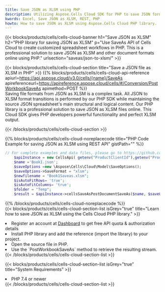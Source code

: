 ```yaml
---
title: Save JSON as XLSM using PHP 
description: Utilizing Aspose.Cells Cloud SDK for PHP to save JSON format file as XLSM format file. 
kwords: Excel, Save JSON as XLSM, REST, PHP
howto: How to save JSON as XLSM using Aspose.Cells Cloud PHP library.
---
```



{{< blocks/products/cells/cells-cloud-banner h1="Save JSON as XLSM" h2="PHP library for saving JSON as XLSM" p="Use SaveAs API of Cells Cloud to create customized spreadsheet workflows in PHP. This is a professional solution to save JSON as XLSM and other document formats online using PHP." urlsection="saveas/json-to-xlsm/" >}}

{{< blocks/products/cells/cells-cloud-section  title="Save a JSON file as XLSM in PHP" >}}
{{% blocks/products/cells/cells-cloud-api-reference  apiurl=https://api.aspose.cloud/v3.0/cells/{name}/SaveAs  apireferenceurl=https://apireference.aspose.cloud/cells/#/Conversion/PostWorkbookSaveAs  apimethod=POST %}}
<br/>
Saving file formats from JSON as XLSM is a complex task. All JSON to XLSM format transitions is performed by our PHP SDK while maintaining the source JSON spreadsheet's main structural and logical content. Our PHP library is a professional solution to save JSON as XLSM files online. This Cloud SDK gives PHP developers powerful functionality and perfect XLSM output.

{{< /blocks/products/cells/cells-cloud-section >}}

{{% blocks/products/cells/cells-cloud-noreplacecode title="PHP Code Example for saving JSON as XLSM using REST API" gistPath="" %}}
  
```php
// For complete examples and data files, please go to https://github.com/aspose-cells-cloud/aspose-cells-cloud-php/
    $apiInstance = new CellsApi( getenv("ProductClientId"),getenv("ProductClientSecret") );
    $name ='Book1.json';
    $saveOptions =new \Aspose\Cells\Cloud\Model\SaveOptions();
    $saveOptions->SaveFormat = "xlsm";
    $newfilename = "Book1Saveas.xlsm";
    $isAutoFitRows= 'true';
    $isAutoFitColumns= 'true';
    $folder = "Temp";
    $result = $apiInstance->cellsSaveAsPostDocumentSaveAs($name, $saveOptions, $newfilename,$isAutoFitRows, $isAutoFitColumns, $folder);
```
  
{{% /blocks/products/cells/cells-cloud-noreplacecode  %}}
<br/>
{{< blocks/products/cells/cells-cloud-section-list isGrey="true"  title="Learn how to save JSON as XLSM using the Cells Cloud PHP library." >}}
<li>Register an account at <a href="https://dashboard.aspose.cloud/">Dashboard</a> to get free API quota & authorization details</li>
<li>Install PHP library and add the reference (import the library) to your project.</li>
<li>Open the source file in PHP.</li>
<li>Use the `PostWorkbookSaveAs` method to retrieve the resulting stream.</li>
{{< /blocks/products/cells/cells-cloud-section-list >}}

{{< blocks/products/cells/cells-cloud-section-list isGrey="true"  title="System Requirements" >}}
<li>PHP 7.4 or newer</li>
{{< /blocks/products/cells/cells-cloud-section-list >}}
